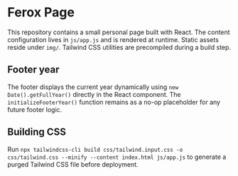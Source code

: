 # Ferox Page

This repository contains a small personal page built with React. The content configuration lives in `js/app.js` and is rendered at runtime. Static assets reside under `img/`. Tailwind CSS utilities are precompiled during a build step.

## Footer year

The footer displays the current year dynamically using `new Date().getFullYear()` directly in the React component. The `initializeFooterYear()` function remains as a no-op placeholder for any future footer logic.

## Building CSS

Run `npx tailwindcss-cli build css/tailwind.input.css -o css/tailwind.css --minify --content index.html js/app.js` to generate a purged Tailwind CSS file before deployment.
